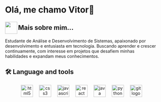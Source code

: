 <h1 align="left">Olá, me chamo Vitor👋</h1>

###

<img align="left" height="40" src="https://steamuserimages-a.akamaihd.net/ugc/436109173200784642/4E919A0DCF4C12B6D889257A4D7DA94EC5E5DF72/?imw=5000&imh=5000&ima=fit&impolicy=Letterbox&imcolor=%23000000&letterbox=false"  />

###

<h2 align="left">Mais sobre mim...</h2>

###

<p align="left">Estudante de Análise e Desenvolvimento de Sistemas, apaixonado por desenvolvimento e entusiasta em tecnologia. Buscando aprender e crescer continuamente, com interesse em projetos que desafiem minhas habilidades e expandam meus conhecimentos.</p>

###

<h2 align="left">🛠 Language and tools</h2>

###

<div align="center">
  <img src="https://cdn.jsdelivr.net/gh/devicons/devicon/icons/html5/html5-original.svg" height="40" alt="html5 logo"  />
  <img width="12" />
  <img src="https://cdn.jsdelivr.net/gh/devicons/devicon/icons/css3/css3-original.svg" height="40" alt="css3 logo"  />
  <img width="12" />
  <img src="https://cdn.jsdelivr.net/gh/devicons/devicon/icons/javascript/javascript-original.svg" height="40" alt="javascript logo"  />
  <img width="12" />
  <img src="https://cdn.jsdelivr.net/gh/devicons/devicon/icons/react/react-original.svg" height="40" alt="react logo"  />
  <img width="12" />
  <img src="https://cdn.jsdelivr.net/gh/devicons/devicon/icons/java/java-original.svg" height="40" alt="java logo"  />
  <img width="12" />
  <img src="https://cdn.jsdelivr.net/gh/devicons/devicon/icons/python/python-original.svg" height="40" alt="python logo"  />
  <img width="12" />
  <img src="https://cdn.jsdelivr.net/gh/devicons/devicon/icons/git/git-original.svg" height="40" alt="git logo"  />
</div>

###
